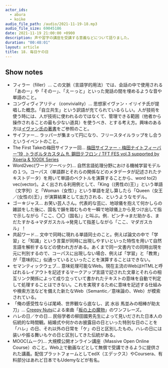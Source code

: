```yaml
---
actor_ids:
  - abura
  - koike
audio_file_path: /audio/2021-11-19-18.mp3
audio_file_size: 69045186
date: 2021-11-19 21:00:00 +0900
description: 声や習字の講座を受講する意義などについて語りました。
duration: "00:48:01"
layout: article
title: 18. 毎日ケの日
---
```


## Show notes

- フィラー（filler）... この文脈（言語学的用法）では、会話の中で使用される「あのー」や「そのー」、「えーっと」といった発話の間を埋めるような音や単語のこと。
- コンヴィヴィアリティ（conviviality）... 思想家イヴァン・イリイチ氏が提唱した概念。「自立共生」という訳語が充てられているらしい。人が技術を使う時には、人が技術に使われるのではなくて、管理できる範囲（他者から操作されることの最も少ない道具）を使うべき、とする考え方。興味のある方は[イヴァン氏の著書](https://www.chikumashobo.co.jp/product/9784480096883/)をご参照のこと。
- サイファー... ラッパーが集まって円になり、フリースタイルラップをし合うというイベントのこと。
- The First Takeの梅田サイファー回... [梅田サイファー - 梅田ナイトフィーバー’19 ,トラボルタカスタム ft. 鋼田テフロン / TFT FES vol.3 supported by Xperia & 1000X Series](https://www.youtube.com/watch?v=kF5RUmyxwu0)
- Word2vec(ワードツーベック)... 自然言語処理分野における機械学習モデルの１つ。コーパス（単語群とそれらの関係などのメタデータが記述されたテキストデータ）を用いて単語のベクトルを演算することから、word to(2) vec(vector)。よく出される利用例として、「King（(男性の)王）」という単語（文字列）と「Woman（女性）」という単語を足し算したら「Queen（女王／(女性の)王）」が演算結果として出力される、というようなモデル。
- ゴー☆ジャス... お笑い芸人さん。代表的な芸に、地球儀を抱えて何かしらの雑談をした後に、国名で韻を踏むものを一瞬で地球儀上から見つけ出して指で示しながら「ここ、〇〇（国名）」と叫ぶ。例．ピンチ->まだ助かる、まだたすかる->マダガスカル->発見して指差しながら「ここ、マダガスカル」！
- 共起ワード... 文中で同時に現れる単語同士のこと。例えば論文の中で「学習」と「知識」という言葉が同時に出現しやすいといった特性を用いて自然言語を解析するなどの使われ方がある。あくまで同一文書内での同時出現を元に判別するので、コーパスに出現しない場合、例えば「学習」と「教育」が「意味的に」似通っているといったことを演算することはできない。
- セマンティックウェブ... 意味処理可能なWeb。現在主流のWebはHTMLと呼ばれるレイアウトを記述するマークアップ言語で記された文章とそれらの相互リンク関係によって成り立っていて書かれたテキストの意味を自動で判定して処理することはできない。これを実現するために意味を記述する仕組みや検索方法などを備えた新たなWeb（Semantic／意味論の、Web）が模索されている。
- 「俺の感受性ならば尾崎、世界観なら底なし、武 水谷 馬並みの相棒が助太刀」... [Creepy Nuts](https://creepynuts.com/)による楽曲「[板の上の魔物](https://www.youtube.com/watch?v=AaYTtj2LFFw)」のワンフレーズ。
- ハレの日／ケの日... 民俗学者の柳田國男先生によって見いだされた日本人の伝統的な時間観。結婚式や何かのお披露目の日といった特別な日のことを「ハレ」の日、それ以外の日常を「ケ」の日と区別したもの。ハレの日には装いや振る舞いもケの日と区別してきた伝統がある。
- MOOC(ムーク)... 大規模公開オンライン講座（Massive Open Online Course）のこと。Web上で動画などとして無償で受講できるように提供された講義。配信プラットフォームとしてedX（エデックス）やCoursera、有料部分はあれど日本でもUdemyなどが有名。

